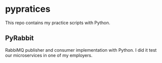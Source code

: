 # pypratices

This repo contains my practice scripts with Python.

## PyRabbit
RabbiMQ publisher and consumer implementation with Python. I did it test our microservices in one of my employers.
